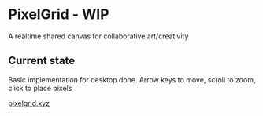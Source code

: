 # PixelGrid - WIP

A realtime shared canvas for collaborative art/creativity

## Current state

Basic implementation for desktop done.
Arrow keys to move, scroll to zoom, click to place pixels

[pixelgrid.xyz](https://www.pixelgrid.xyz)
